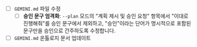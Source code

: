 - [ ] `GEMINI.md` 파일 수정
  - [ ] **승인 문구 엄격화**: `--plan` 모드의 "계획 제시 및 승인 요청" 항목에서 "이대로 진행해줘"를 승인 문구에서 제외하고, "승인"이라는 단어가 명시적으로 포함된 문구만을 승인으로 간주하도록 수정합니다.
- [ ] `GEMINI.md` 온톨로지 문서 업데이트
